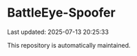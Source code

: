 # BattleEye-Spoofer

Last updated: 2025-07-13 20:25:33

This repository is automatically maintained.
